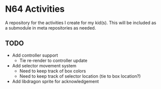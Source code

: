 # N64 Activities

A repository for the activities I create for my kid(s). This will be included
as a submodule in meta repositories as needed.

## TODO

- Add controller support
  - Tie re-render to controller update
- Add selector movement system
  - Need to keep track of box colors
  - Need to keep track of selector location (tie to box location?)
- Add libdragon sprite for acknowledgement
